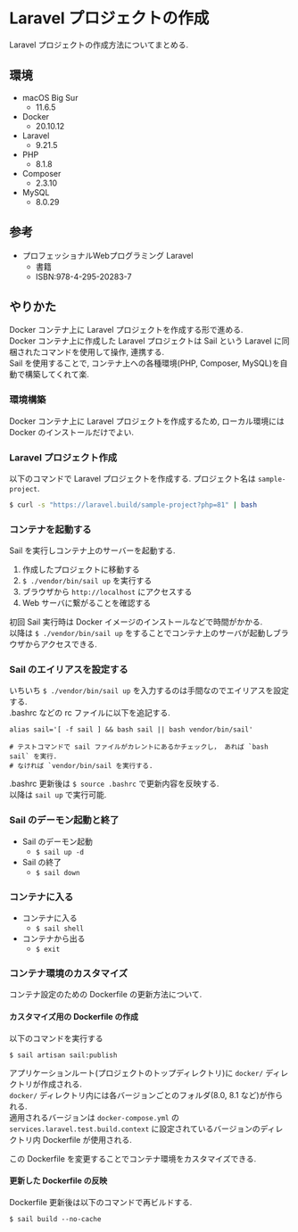 # Laravel プロジェクトの作成
 
Laravel プロジェクトの作成方法についてまとめる. 


## 環境

* macOS Big Sur
    * 11.6.5
* Docker
    * 20.10.12
* Laravel
    * 9.21.5
* PHP
    * 8.1.8
* Composer
    * 2.3.10
* MySQL
    * 8.0.29


## 参考

* プロフェッショナルWebプログラミング Laravel
    * 書籍
    * ISBN:978-4-295-20283-7


## やりかた

Docker コンテナ上に Laravel プロジェクトを作成する形で進める. <br>
Docker コンテナ上に作成した Laravel プロジェクトは Sail という Laravel に同梱されたコマンドを使用して操作, 連携する. <br>
Sail を使用することで, コンテナ上への各種環境(PHP, Composer, MySQL)を自動で構築してくれて楽. 

### 環境構築

Docker コンテナ上に Laravel プロジェクトを作成するため, ローカル環境には
Docker のインストールだけでよい. 


### Laravel プロジェクト作成

以下のコマンドで Laravel プロジェクトを作成する. プロジェクト名は `sample-project`. <br>

```sh
$ curl -s "https://laravel.build/sample-project?php=81" | bash
```

### コンテナを起動する

Sail を実行しコンテナ上のサーバーを起動する. 

1. 作成したプロジェクトに移動する
2. `$ ./vendor/bin/sail up` を実行する
3. ブラウザから `http://localhost` にアクセスする
4. Web サーバに繋がることを確認する

初回 Sail 実行時は Docker イメージのインストールなどで時間がかかる. <br>
以降は `$ ./vendor/bin/sail up` をすることでコンテナ上のサーバが起動しブラウザからアクセスできる. <br>

### Sail のエイリアスを設定する

いちいち `$ ./vendor/bin/sail up` を入力するのは手間なのでエイリアスを設定する. <br>
.bashrc などの rc ファイルに以下を追記する. <br>

```
alias sail='[ -f sail ] && bash sail || bash vendor/bin/sail'

# テストコマンドで sail ファイルがカレントにあるかチェックし， あれば `bash sail` を実行.
# なければ `vendor/bin/sail を実行する.
```

.bashrc 更新後は `$ source .bashrc` で更新内容を反映する. <br>
以降は `sail up` で実行可能. <br>

### Sail のデーモン起動と終了

* Sail のデーモン起動
    * `$ sail up -d`
* Sail の終了
    * `$ sail down`

### コンテナに入る

* コンテナに入る
    * `$ sail shell`
* コンテナから出る
    * `$ exit`

### コンテナ環境のカスタマイズ

コンテナ設定のための Dockerfile の更新方法について. 

#### カスタマイズ用の Dockerfile の作成

以下のコマンドを実行する

```
$ sail artisan sail:publish
```

アプリケーションルート(プロジェクトのトップディレクトリ)に `docker/` ディレクトリが作成される. <br>
`docker/` ディレクトリ内には各バージョンごとのフォルダ(8.0, 8.1 など)が作られる. <br>
適用されるバージョンは `docker-compose.yml` の `services.laravel.test.build.context`
に設定されているバージョンのディレクトリ内 Dockerfile が使用される. <br>

この Dockerfile を変更することでコンテナ環境をカスタマイズできる.

#### 更新した Dockerfile の反映

Dockerfile 更新後は以下のコマンドで再ビルドする. 

```
$ sail build --no-cache
```



